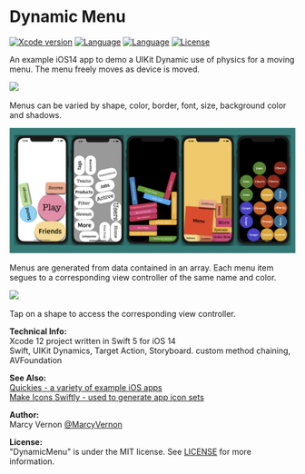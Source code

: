 # Dynamic Menu
[![Xcode version](https://img.shields.io/badge/xcode-12%20-brightgreen)](https://developer.apple.com/xcode/)
[![Language](https://img.shields.io/badge/swift-5.0-orange.svg)](https://developer.apple.com/swift)
[![Language](https://img.shields.io/badge/swift-iOS14-orange.svg)](https://developer.apple.com/xcode/swift)
[![License](https://img.shields.io/badge/license-MIT-blue.svg?style=flat)](http://mit-license.org)

An example iOS14 app to demo a UIKit Dynamic use of physics for a moving menu. 
The menu freely moves as device is moved. 

<img src="GitHub-Images/DynamicMenu.gif" width="300">

Menus can be varied by shape, color, border, font, size, background color and shadows. 

<img src="GitHub-Images/Menus.png" width="800">

Menus are generated from data contained in an array. Each menu item segues to a corresponding view controller of the same name and color.

<img src="GitHub-Images/DynamicMenu2.gif" width="300">

Tap on a shape to access the corresponding view controller.

**Technical Info:** \
Xcode 12 project written in Swift 5 for iOS 14\
Swift, UIKit Dynamics, Target Action, Storyboard. custom method chaining, AVFoundation

**See Also:** \
[Quickies - a variety of example iOS apps](https://github.com/PepperoniJoe/Quickies)\
 [Make Icons Swiftly - used to generate app icon sets
 ](https://github.com/PepperoniJoe/Make-Icons-Swiftly)

**Author:** \
Marcy Vernon [@MarcyVernon](https://twitter.com/MarcyVernon)

**License:** \
"DynamicMenu" is under the MIT license. See [LICENSE](/LICENSE) for more information.


